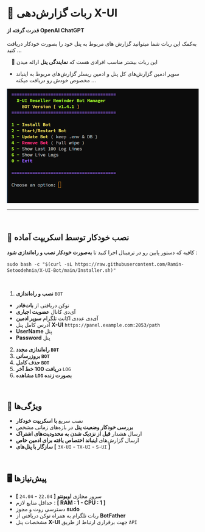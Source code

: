 # 🚀 ربات گزارش‌دهی X-UI
#### قدرت گرفته از OpenAI ChatGPT

به‌کمک این ربات شما میتوانید گزارش های مربوط به پنل‌ خود را بصورت خودکار دریافت کنید ...

‌ ‌ ‌ ‌🔴 این ربات بیشتر مناسب افرادی هست که **نمایندگی پنل** ارائه میدن

- سوپر ادمین گزارش‌های کل پنل و ادمین ریسلر گزارش‌های مربوط به اینباند مخصوص خودش رو دریافت میکنه ...


<p align="center">
  <img src="https://github.com/Ramin-Setoodehnia/X-UI-Bot/blob/main/Pictures.jpg" width="1080px" />
</p>

___

‌
## 🔧 نصب خودکار توسط اسکریپت آماده

کافیه که دستور پایین رو در ترمینال اجرا کنید تا **به‌صورت خودکار نصب و راه‌اندازی شود** :

```
sudo bash -c "$(curl -sL https://raw.githubusercontent.com/Ramin-Setoodehnia/X-UI-Bot/main/Installer.sh)"
```
‌
1. **نصب و راه‌اندازی** ` BOT `
- توکن دریافتی از **بات‌فادر**
- آی‌دی کانال **عضویت اجباری**
- آی‌دی عددی اکانت تلگرام **سوپر ادمین**
- آدرس کامل پنل **X-UI** `https://panel.example.com:2053/path`
- **UserName** پنل 
- **Password** پنل

2. **راه‌اندازی مجدد ` BOT `**
3. **بروزرسانی ` BOT `**
4. **حذف کامل ` BOT `**
5. **دریافت 100 خط آخر** ` LOG `
6. **مشاهده ` LOG ` بصورت زنده**


‌
## 📌 ویژگی‌ها

-  نصب سریع **با اسکریپت خودکار**
-  **بررسی خودکار وضعیت پنل** در بازه‌های زمانی مشخص
-  ارسال هشدار **قبل از نزدیک شدن به محدودیت‌های اشتراک**
- ارسال گزارش‌های **اینباند اختصاص یافته برای ادمین خاص**
-  **سازگار با پنل‌های** **[** `3X-UI` **-** `TX-UI` **-** `S-UI` **]**


‌
## 🖥️ پیش‌نیازها

- سرور مجازی **اوبونتو** **[** `22.04` **-** `24.04` **]**
- حداقل منابع لازم : **[ RAM : 1 - CPU : 1 ]**
- دسترسی روت و مجوز **sudo**
- ربات تلگرام به همراه توکن دریافتی از **BotFather**
- مشخصات پنل **X-UI** جهت برقراری ارتباط از طریق `API`

‌
